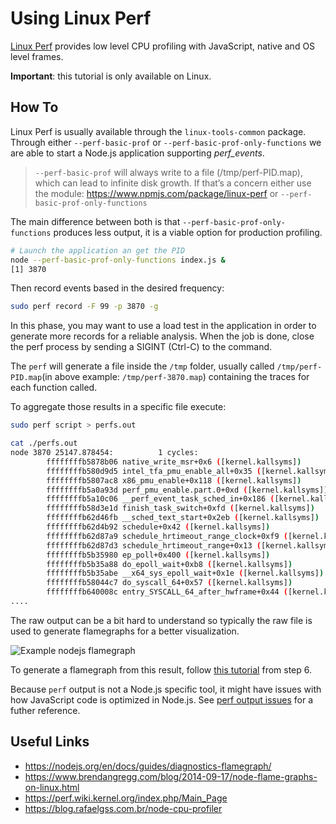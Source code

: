 # Using Linux Perf

[Linux Perf](https://perf.wiki.kernel.org/index.php/Main_Page) provides low level CPU profiling with JavaScript, native and OS level frames.

**Important**: this tutorial is only available on Linux.

## How To

Linux Perf is usually available through the `linux-tools-common` package. Through either `--perf-basic-prof` or `--perf-basic-prof-only-functions` we are able to start a Node.js application supporting _perf_events_.

> `--perf-basic-prof` will always write to a file (/tmp/perf-PID.map), which can lead to infinite disk growth. If that’s a concern either use the module: https://www.npmjs.com/package/linux-perf or `--perf-basic-prof-only-functions`

The main difference between both is that `--perf-basic-prof-only-functions` produces less output, it is a viable option for production profiling.

```sh
# Launch the application an get the PID
node --perf-basic-prof-only-functions index.js &
[1] 3870
```

Then record events based in the desired frequency:

```sh
sudo perf record -F 99 -p 3870 -g
```

In this phase, you may want to use a load test in the application in order to generate more records for a reliable analysis. When the job is done, close the perf process by sending a SIGINT (Ctrl-C) to the command.

The `perf` will generate a file inside the `/tmp` folder, usually called `/tmp/perf-PID.map`(in above example: `/tmp/perf-3870.map`) containing the traces for each function called.

To aggregate those results in a specific file execute:

```sh
sudo perf script > perfs.out
```

```sh
cat ./perfs.out
node 3870 25147.878454:          1 cycles:
        ffffffffb5878b06 native_write_msr+0x6 ([kernel.kallsyms])
        ffffffffb580d9d5 intel_tfa_pmu_enable_all+0x35 ([kernel.kallsyms])
        ffffffffb5807ac8 x86_pmu_enable+0x118 ([kernel.kallsyms])
        ffffffffb5a0a93d perf_pmu_enable.part.0+0xd ([kernel.kallsyms])
        ffffffffb5a10c06 __perf_event_task_sched_in+0x186 ([kernel.kallsyms])
        ffffffffb58d3e1d finish_task_switch+0xfd ([kernel.kallsyms])
        ffffffffb62d46fb __sched_text_start+0x2eb ([kernel.kallsyms])
        ffffffffb62d4b92 schedule+0x42 ([kernel.kallsyms])
        ffffffffb62d87a9 schedule_hrtimeout_range_clock+0xf9 ([kernel.kallsyms])
        ffffffffb62d87d3 schedule_hrtimeout_range+0x13 ([kernel.kallsyms])
        ffffffffb5b35980 ep_poll+0x400 ([kernel.kallsyms])
        ffffffffb5b35a88 do_epoll_wait+0xb8 ([kernel.kallsyms])
        ffffffffb5b35abe __x64_sys_epoll_wait+0x1e ([kernel.kallsyms])
        ffffffffb58044c7 do_syscall_64+0x57 ([kernel.kallsyms])
        ffffffffb640008c entry_SYSCALL_64_after_hwframe+0x44 ([kernel.kallsyms])
....
```

The raw output can be a bit hard to understand so typically the raw file is used to generate flamegraphs for a better visualization.


![Example nodejs flamegraph](https://user-images.githubusercontent.com/26234614/129488674-8fc80fd5-549e-4a80-8ce2-2ba6be20f8e8.png)

To generate a flamegraph from this result, follow [this tutorial](https://nodejs.org/en/docs/guides/diagnostics-flamegraph/#create-a-flame-graph-with-system-perf-tools) from step 6.

Because `perf` output is not a Node.js specific tool, it might have issues with how JavaScript code is optimized in Node.js. See [perf output issues](https://nodejs.org/en/docs/guides/diagnostics-flamegraph/#perf-output-issues) for a futher reference.

## Useful Links

- https://nodejs.org/en/docs/guides/diagnostics-flamegraph/
- https://www.brendangregg.com/blog/2014-09-17/node-flame-graphs-on-linux.html
- https://perf.wiki.kernel.org/index.php/Main_Page
- https://blog.rafaelgss.com.br/node-cpu-profiler
